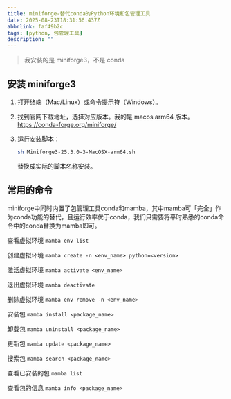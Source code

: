 ```yaml
---
title: miniforge-替代conda的Python环境和包管理工具
date: 2025-08-23T18:31:56.437Z
abbrlink: faf49b2c
tags: [python, 包管理工具]
description: ""
---
```


> 我安装的是 miniforge3，不是 conda

## 安装 miniforge3

1. 打开终端（Mac/Linux）或命令提示符（Windows）。
2. 找到官网下载地址，选择对应版本。我的是 macos arm64 版本。
    https://conda-forge.org/miniforge/

3. 运行安装脚本：

   ```bash
   sh Miniforge3-25.3.0-3-MacOSX-arm64.sh
   ```

   替换成实际的脚本名称安装。

## 常用的命令

miniforge中同时内置了包管理工具conda和mamba，其中mamba可「完全」作为conda功能的替代，且运行效率优于conda，我们只需要将平时熟悉的conda命令中的conda替换为mamba即可。

查看虚拟环境 `mamba env list`

创建虚拟环境 `mamba create -n <env_name> python=<version>`

激活虚拟环境 `mamba activate <env_name>`

退出虚拟环境 `mamba deactivate`

删除虚拟环境 `mamba env remove -n <env_name>`

安装包 `mamba install <package_name>`

卸载包 `mamba uninstall <package_name>`

更新包 `mamba update <package_name>`

搜索包 `mamba search <package_name>`

查看已安装的包 `mamba list`

查看包的信息 `mamba info <package_name>`